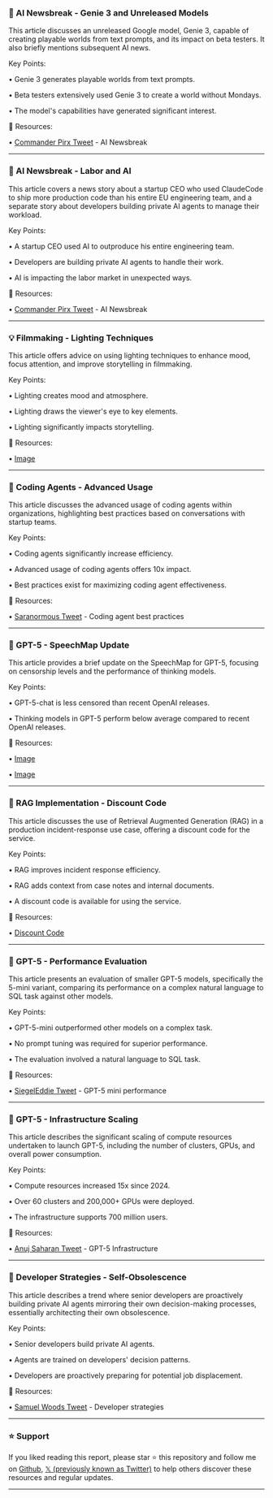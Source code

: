 ### 🤖 AI Newsbreak - Genie 3 and Unreleased Models

This article discusses an unreleased Google model, Genie 3, capable of creating playable worlds from text prompts, and its impact on beta testers.  It also briefly mentions subsequent AI news.

Key Points:

• Genie 3 generates playable worlds from text prompts.


• Beta testers extensively used Genie 3 to create a world without Mondays.


•  The model's capabilities have generated significant interest.



🔗 Resources:

• [Commander Pirx Tweet](https://x.com/Commander_Pirx/status/1953626175416291412) - AI Newsbreak


---
### 🤖 AI Newsbreak -  Labor and AI

This article covers a news story about a startup CEO who used ClaudeCode to ship more production code than his entire EU engineering team, and a separate story about developers building private AI agents to manage their workload.

Key Points:

• A startup CEO used AI to outproduce his entire engineering team.


• Developers are building private AI agents to handle their work.


• AI is impacting the labor market in unexpected ways.



🔗 Resources:

• [Commander Pirx Tweet](https://x.com/Commander_Pirx/status/1953626173671440562) - AI Newsbreak


---
### 💡 Filmmaking - Lighting Techniques

This article offers advice on using lighting techniques to enhance mood, focus attention, and improve storytelling in filmmaking.

Key Points:

• Lighting creates mood and atmosphere.


• Lighting draws the viewer's eye to key elements.


• Lighting significantly impacts storytelling.



🔗 Resources:

• [Image](https://pbs.twimg.com/amplify_video_thumb/1953597461412433920/img/dfZIkbfKVUmdIYdn.jpg)


---
### 🤖  Coding Agents - Advanced Usage

This article discusses the advanced usage of coding agents within organizations, highlighting best practices based on conversations with startup teams.

Key Points:

• Coding agents significantly increase efficiency.


• Advanced usage of coding agents offers 10x impact.


• Best practices exist for maximizing coding agent effectiveness.



🔗 Resources:

• [Saranormous Tweet](https://x.com/saranormous/status/1953559793488343428) -  Coding agent best practices


---
### 🤖 GPT-5 - SpeechMap Update

This article provides a brief update on the SpeechMap for GPT-5, focusing on censorship levels and the performance of thinking models.


Key Points:

• GPT-5-chat is less censored than recent OpenAI releases.


• Thinking models in GPT-5 perform below average compared to recent OpenAI releases.



🔗 Resources:

• [Image](https://pbs.twimg.com/media/GxxlcE9XcAAf-yf?format=jpg&name=small)

• [Image](https://pbs.twimg.com/media/GxxmB8pWMAAblVu?format=png&name=small)


---
### 🚀 RAG Implementation - Discount Code

This article discusses the use of Retrieval Augmented Generation (RAG) in a production incident-response use case, offering a discount code for the service.

Key Points:

• RAG improves incident response efficiency.


•  RAG adds context from case notes and internal documents.


• A discount code is available for using the service.



🔗 Resources:

• [Discount Code](https://t.co/jEhPiZ7xeh)


---
### 🤖 GPT-5 - Performance Evaluation

This article presents an evaluation of smaller GPT-5 models, specifically the 5-mini variant,  comparing its performance on a complex natural language to SQL task against other models.

Key Points:

• GPT-5-mini outperformed other models on a complex task.


• No prompt tuning was required for superior performance.


•  The evaluation involved a natural language to SQL task.



🔗 Resources:

• [SiegelEddie Tweet](https://x.com/SiegelEddie/status/1953530463751958742) - GPT-5 mini performance


---
### 🤖 GPT-5 - Infrastructure Scaling

This article describes the significant scaling of compute resources undertaken to launch GPT-5, including the number of clusters, GPUs, and overall power consumption.

Key Points:

• Compute resources increased 15x since 2024.


• Over 60 clusters and 200,000+ GPUs were deployed.


• The infrastructure supports 700 million users.



🔗 Resources:

• [Anuj Saharan Tweet](https://x.com/theAnujSaharan/status/1953513241885180162) - GPT-5 Infrastructure


---
### 🤖 Developer Strategies - Self-Obsolescence

This article describes a trend where senior developers are proactively building private AI agents mirroring their own decision-making processes, essentially architecting their own obsolescence.

Key Points:

• Senior developers build private AI agents.


• Agents are trained on developers' decision patterns.


• Developers are proactively preparing for potential job displacement.


🔗 Resources:

• [Samuel Woods Tweet](https://x.com/samuelwoods_/status/1953440003121680529) - Developer strategies


---

### ⭐️ Support

If you liked reading this report, please star ⭐️ this repository and follow me on [Github](https://github.com/Drix10), [𝕏 (previously known as Twitter)](https://x.com/DRIX_10_) to help others discover these resources and regular updates.

---